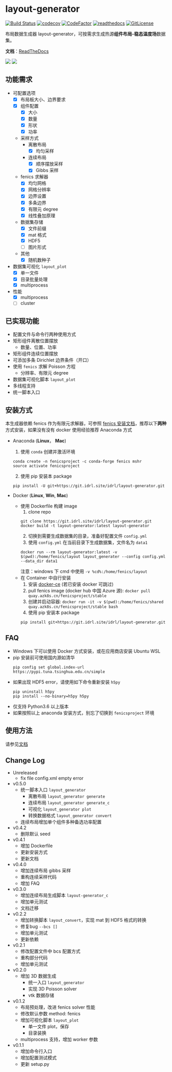 # layout-generator

[![Build Status](https://www.travis-ci.org/zweien/layout-generator.svg?branch=master)](https://www.travis-ci.org/zweien/layout-generator)
[![codecov](https://codecov.io/gh/zweien/layout-generator/branch/master/graph/badge.svg)](https://codecov.io/gh/zweien/layout-generator)
[![CodeFactor](https://www.codefactor.io/repository/github/zweien/layout-generator/badge)](https://www.codefactor.io/repository/github/zweien/layout-generator)
[![readthedocs](https://readthedocs.org/projects/layout-data/badge/)](https://layout-generator.readthedocs.io/zh/latest/)
[![GitLicense](https://gitlicense.com/badge/zweien/layout-generator)](https://gitlicense.com/license/zweien/layout-generator)

布局数据生成器 layout-generator，可按需求生成热源**组件布局-稳态温度场**数据集。

**文档**：[ReadTheDocs](https://layout-generator.readthedocs.io/zh/latest/)

![](https://i.bmp.ovh/imgs/2020/03/47d860f83ed75a99.png)
![](https://i.bmp.ovh/imgs/2020/04/acda55376056bc8f.png)

## 功能需求

- 可配置选项
  - [x] 布局板大小、边界要求
  - [x] 组件配置
    - [x] 大小
    - [x] 数量
    - [x] 形状
    - [x] 功率
  - 采样方式
    - 离散布局
      - [x] 均匀采样
    - 连续布局
      - [x] 顺序摆放采样
      - [x] Gibbs 采样 
  - fenics 求解器
    - [x] 均匀网格
    - [x] 网格分辨率
    - [x] 边界设置
    - [x] 多条边界
    - [x] 有限元 degree
    - [x] 线性叠加原理
  - 数据集存储
    - [x] 文件前缀
    - [x] mat 格式
    - [x] HDF5
    - [ ] 图片形式
  - 其他
    - [x] 随机数种子
- 数据集可视化 `layout_plot`
  - [x] 单一文件
  - [x] 目录批量处理
  - [x] multiprocess
- 性能
  - [x] multiprocess
  - [ ] cluster

## 已实现功能

- 配置文件与命令行两种使用方式
- 矩形组件离散位置摆放
  - 数量、位置、功率
- 矩形组件连续位置摆放
- 可添加多条 Dirichlet 边界条件（开口）
- 使用 `fenics` 求解 Poisson 方程
  - 分辨率、有限元 degree
- 数据集可视化脚本 `layout_plot`
- 多线程支持
- 统一脚本入口

## 安装方式

本生成器依赖 fenics 作为有限元求解器，可参照 [fenics 安装文档](https://fenicsproject.org/download/)，推荐以下**两种**方式安装，如果没有没有 docker 使用经验推荐 Anaconda 方式

- Anaconda (**Linux**， **Mac**)
  1. 使用 `conda` 创建并激活环境
  ```text
  conda create -n fenicsproject -c conda-forge fenics mshr
  source activate fenicsproject
  ```
  2. 使用 pip 安装本 package
  ```text
  pip install -U git+https://git.idrl.site/idrl/layout-generator.git
  ```

- Docker (**Linux**, **Win**, **Mac**)
  - 使用 Dockerfile 构建 image
    1. clone repo
    ```text
    git clone https://git.idrl.site/idrl/layout-generator.git
    docker build -t layout-generator:latest layout-generator
    ```
    2. 切换到需要生成数据集的目录，准备好配置文件 `config.yml`
    3. 使用 `config.yml` 在当前目录下生成数据集，文件名为 `data1`
    ```text
    docker run --rm layout-generator:latest -v $(pwd):/home/fenics/layout layout_generater --config config.yml --data_dir data1
    ```
    注意：windows 下 cmd 中使用 `-v %cd%:/home/fenics/layout`
  - 在 Container 中自行安装
    1. 安装 [docker-ce](https://docs.docker.com/) (若已安装 docker 可跳过)
    2. pull fenics image (docker hub 中国 Azure 源): `docker pull quay.azk8s.cn/fenicsproject/stable`
    3. 创建并启动容器: `docker run -it -v $(pwd):/home/fenics/shared quay.azk8s.cn/fenicsproject/stable bash`
    4. 使用 pip 安装本 package
    ```text
    pip install git+https://git.idrl.site/idrl/layout-generator.git
    ```


## FAQ

- Windows 下可以使用 Docker 方式安装，或在应用商店安装 Ubuntu WSL
- pip 安装前可使用国内源如清华 
  ```text
  pip config set global.index-url https://pypi.tuna.tsinghua.edu.cn/simple
  ```
- 如果出现 HDF5 error，请使用如下命令重新安装 `h5py`
  ```text
  pip uninstall h5py
  pip install --no-binary=h5py h5py
  ```
- 仅支持 Python3.6 以上版本
- 如果按照以上 anaconda 安装方式，别忘了切换到 `fenicsproject` 环境

## 使用方法

请参见[文档](https://layout-generator.readthedocs.io/zh/latest/)


## Change Log

- Unreleased
  - fix file config.xml empty error
- v0.5.0
  - 统一脚本入口 `layout_generator`
    - 离散布局 `layout_generator generate`
    - 连续布局 `layout_generator generate_c`
    - 可视化 `layout_generator plot`
    - 转换数据格式 `layout_generator convert`
  - 连续布局增加单个组件多种备选功率配置
- v0.4.2
  - 删除默认 seed
- v0.4.1
  - 增加 Dockerfile
  - 更新安装方式
  - 更新文档
- v0.4.0
  - 增加连续布局 gibbs 采样
  - 重构连续采样代码
  - 增加 FAQ
- v0.3.0
  - 增加连续布局生成脚本 `layout-generator_c`
  - 增加单元测试
  - 文档迁移
- v0.2.2
  - 增加转换脚本 `layout_convert`，实现 mat 到 HDF5 格式的转换
  - 修复bug `--bcs []` 
  - 增加单元测试
  - 更新依赖
- v0.2.1
  - 修改配置文件中 bcs 配置方式
  - 重构部分代码
  - 增加单元测试
- v0.2.0
  - 增加 3D 数据生成
    - 统一入口 `layout_generator`
    - 实现 3D Poisson solver
    - vtk 数据存储
- v0.1.2
  - 布局预处理，改进 fenics solver 性能
  - 修改默认参数 method: fenics
  - 增加可视化脚本 `layout_plot`
    - 单一文件 plot，保存
    - 目录装换
  - multiprocess 支持，增加 worker 参数
- v0.1.1
  - 增加命令行入口
  - 增加配置测试模式
  - 更新 setup.py
